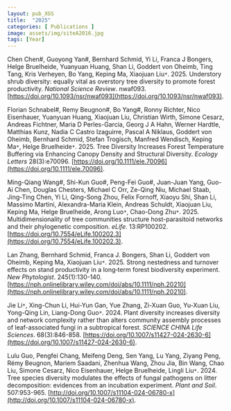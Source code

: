 ```yaml
---
layout: pub_XGS
title:  "2025"
categories: [ Publications ]
image: assets/img/siteA2016.jpg
tags: [Year]
---
```

Chen Chen#, Guoyong Yan#, Bernhard Schmid, Yi Li, Franca J Bongers, Helge Bruelheide, Yuanyuan Huang, Shan Li, Goddert von Oheimb, Ting Tang, Kris Verheyen, Bo Yang, Keping Ma, Xiaojuan Liu<code>&ast;</code>. 2025. Understory shrub diversity: equally vital as overstory tree diversity to promote forest productivity. *National Science Review*. nwaf093. [https://doi.org/10.1093/nsr/nwaf093](https://doi.org/10.1093/nsr/nwaf093).

Florian Schnabel#, Remy Beugnon#, Bo Yang#, Ronny Richter, Nico Eisenhauer, Yuanyuan Huang, Xiaojuan Liu, Christian Wirth, Simone Cesarz, Andreas Fichtner, Maria D Perles-Garcia, Georg J A Hahn, Werner Hardtle, Matthias Kunz, Nadia C Castro Izaguirre, Pascal A Niklaus, Goddert von Oheimb, Bernhard Schmid, Stefan Trogisch, Manfred Wendisch, Keping Ma<code>&ast;</code>, Helge Bruelheide<code>&ast;</code>. 2025. Tree Diversity Increases Forest Temperature Buffering via Enhancing Canopy Density and Structural Diversity. *Ecology Letters* 28(3):e70096. [https://doi.org/10.1111/ele.70096](https://doi.org/10.1111/ele.70096).

Ming-Qiang Wang#, Shi-Kun Guo#, Peng-Fei Guo#, Juan-Juan Yang, Guo-Ai Chen, Douglas Chesters, Michael C Orr, Ze-Qing Niu, Michael Staab, Jing-Ting Chen, Yi Li, Qing-Song Zhou, Felix Fornoff, Xiaoyu Shi, Shan Li, Massimo Martini, Alexandra-Maria Klein, Andreas Schuldt, Xiaojuan Liu, Keping Ma, Helge Bruelheide, Arong Luo<code>&ast;</code>, Chao-Dong Zhu<code>&ast;</code>. 2025. Multidimensionality of tree communities structure host-parasitoid networks and their phylogenetic composition. *eLife*. 13:RP100202. [https://doi.org/10.7554/eLife.100202.3](https://doi.org/10.7554/eLife.100202.3).

Lan Zhang, Bernhard Schmid, Franca J. Bongers, Shan Li, Goddert von Oheimb, Keping Ma, Xiaojuan Liu<code>&ast;</code>. 2025. Strong nestedness and turnover effects on stand productivity in a long‐term forest biodiversity experiment. *New Phytologist*. 245(1):130-140. [https://nph.onlinelibrary.wiley.com/doi/abs/10.1111/nph.20210](https://nph.onlinelibrary.wiley.com/doi/abs/10.1111/nph.20210).

Jie Li<code>&ast;</code>, Xing-Chun Li, Hui-Yun Gan, Yue Zhang, Zi-Xuan Guo, Yu-Xuan Liu, Yong-Qing Lin, Liang-Dong Guo<code>&ast;</code>. 2024. Plant diversity increases diversity and network complexity rather than alters community assembly processes of leaf-associated fungi in a subtropical forest. *SCIENCE CHINA Life Sciences*. 68(3):846-858. [https://doi.org/10.1007/s11427-024-2630-6](https://doi.org/10.1007/s11427-024-2630-6).

Lulu Guo, Pengfei Chang, Meifeng Deng, Sen Yang, Lu Yang, Ziyang Peng, Rémy Beugnon, Mariem Saadani, Zhenhua Wang, Zhou Jia, Bin Wang, Chao Liu, Simone Cesarz, Nico Eisenhauer, Helge Bruelheide, Lingli Liu<code>&ast;</code>. 2024. Tree species diversity modulates the effects of fungal pathogens on litter decomposition: evidences from an incubation experiment. *Plant and Soil*. 507:953-965. [http://doi.org/10.1007/s11104-024-06780-x](http://doi.org/10.1007/s11104-024-06780-x). 
